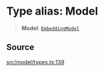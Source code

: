 # Type alias: Model

> **Model**: [`EmbeddingModel`](../../../../../classes/EmbeddingModel.md)

## Source

[src/model/types.ts:139](https://github.com/dexaai/llm-tools/blob/2b78745/src/model/types.ts#L139)
